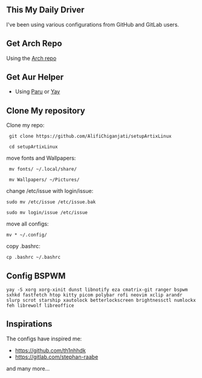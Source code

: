 ## This My Daily Driver

I've been using various configurations from GitHub and GitLab users.

## Get Arch Repo

Using the [Arch repo](https://wiki.artixlinux.org/Main/Repositories)

## Get Aur Helper

- Using [Paru](https://aur.archlinux.org/packages/paru-bin) or [Yay](https://aur.archlinux.org/packages/yay-bin)

## Clone My repository

Clone my repo:

```
 git clone https://github.com/AlifiChiganjati/setupArtixLinux

 cd setupArtixLinux
```

move fonts and Wallpapers:

```
 mv fonts/ ~/.local/share/

 mv Wallpapers/ ~/Pictures/
```

change /etc/issue with login/issue:
```
sudo mv /etc/issue /etc/issue.bak

sudo mv login/issue /etc/issue
```

move all configs:

```
mv * ~/.config/
```

copy .bashrc:

```
cp .bashrc ~/.bashrc
```

## Config BSPWM

```
yay -S xorg xorg-xinit dunst libnotify eza cmatrix-git ranger bspwm sxhkd fastfetch htop kitty picom polybar rofi neovim xclip arandr slurp scrot starship xautolock betterlockscreen brightnessctl numlockx feh librewolf libreoffice
```

## Inspirations

The configs have inspired me:

- https://github.com/th1nhhdk
- https://gitlab.com/stephan-raabe

and many more...
